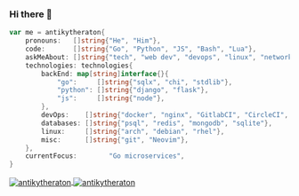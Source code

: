 ### Hi there 👋

```go
var me = antikytheraton{
    pronouns:   []string{"He", "Him"},
    code:       []string{"Go", "Python", "JS", "Bash", "Lua"},
    askMeAbout: []string{"tech", "web dev", "devops", "linux", "networking"},
    technologies: technologies{
        backEnd: map[string]interface{}{
            "go":     []string{"sqlx", "chi", "stdlib"},
            "python": []string{"django", "flask"},
            "js":     []string{"node"},
        },
        devOps:    []string{"docker", "nginx", "GitlabCI", "CircleCI", "Github Actions"},
        databases: []string{"psql", "redis", "mongodb", "sqlite"},
        linux:     []string{"arch", "debian", "rhel"},
        misc:      []string{"git", "Neovim"},
    },
    currentFocus:        "Go microservices",
}
```

<a href="https://github.com/anuraghazra/github-readme-stats">
  <img align="center" src="https://github-readme-stats.vercel.app/api?username=antikytheraton&show_icons=true&theme=dracula&count_private=true&include_all_commits=true" alt="antikytheraton" />
</a>

<a href="https://github.com/anuraghazra/github-readme-stats">
  <img align="center" src="https://github-readme-stats.vercel.app/api/wakatime?username=antikytheraton&show_icons=true&theme=dracula" alt="antikytheraton" />
</a>
